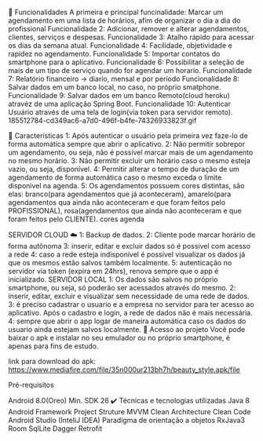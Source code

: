 🔨 Funcionalidades
A primeira e principal funcinalidade: Marcar um agendamento em uma lista de horários, afim de organizar o dia a dia do profissional
Funcionalidade 2: Adicionar, remover e alterar agendamentos, clientes, serviços e despesas.
Funcionalidade 3: Atalho rápido para acessar os dias da semana atual.
Funcionalidade 4: Facilidade, objetividade e rapidez no agendamento.
Funcionalidade 5: Importar contatos do smartphone para o aplicativo.
Funcionalidade 6: Possibilitar a seleção de mais de um tipo de serviço quando for agendar um horario.
Funcionalidade 7: Relatório financeiro -> diario, mensal e por período
Funcionalidade 8: Salvar dados em um banco local, no caso, no próprio smatphone.
Funcionalidade 9: Salvar dados em um banco Remoto(cloud heroku) atravéz de uma aplicação Spring Boot.
Funcionalidade 10: Autenticar Usuário através de uma tela de login(via token para servidor remoto).
185512784-cd349ac6-a7d0-496f-b4fe-74326933823f.gif

📜 Características
1: Após autenticar o usuário pela primeira vez faze-lo de forma automática sempre que abrir o aplicativo.
2: Não permitir sobrepor um agendamento, ou seja, não é possível marcar mais de um agendamento no mesmo horário.
3: Não permitir excluir um horário caso o mesmo esteja vazio, ou seja, disponível.
4: Permitir alterar o tempo de duração de um agendamento de forma automática caso o mesmo exceda o limite disponivel na agenda.
5: Os agendamentos possuem cores distintas, são elas: branco(para agendamentos que já aconteceram), amarelo(para agendamentos qua ainda não aconteceram e que foram feitos pelo PROFISSIONAL), rosa(agendamentos que ainda não aconteceram e que foram feitos pelo CLIENTE).
cores agenda

SERVIDOR CLOUD ☁️
1: Backup de dados.
2: Cliente pode marcar horário de forma autônoma
3: inserir, editar e excluir dados só é possivel com acesso a rede
4: caso a rede esteja indisponível é possível visualizar os dados já que os mesmos estão salvos também localmente.
5: autenticação no servidor via token (expira em 24hrs), renova sempre que o app é inicializado.
SERVIDOR LOCAL
1: Os dados são salvos no próprio smartphone, ou seja, só poderão ser acessados através do mesmo.
2: inserir, editar, excluir e visualizar sem necessidade de uma rede de dados.
3: é preciso cadastrar o usuario e a empresa no servidor para ter acesso ao aplicativo. Após o cadastro e login, a rede de dados não é mais necessária.
4: sempre que abrir o app logar de maneira automática caso os dados do usuario ainda estejam salvos localmente.
📁 Acesso ao projeto
Você pode baixar o apk e instalar no seu emulador ou no próprio smartphone, é apenas para fins de estudo.

link para download do apk: https://www.mediafire.com/file/35n000ur213bh7h/beauty_style.apk/file

Pré-requisitos

Android 8.0(Oreo) Min. SDK 26
✔️ Técnicas e tecnologias utilizadas
Java 8
Android Framework
Project Struture MVVM
Clean Architecture
Clean Code
Android Studio (InteliJ IDEA)
Paradigma de orientação a objetos
RxJava3
Room SqlLite
Dagger
Retrofit
